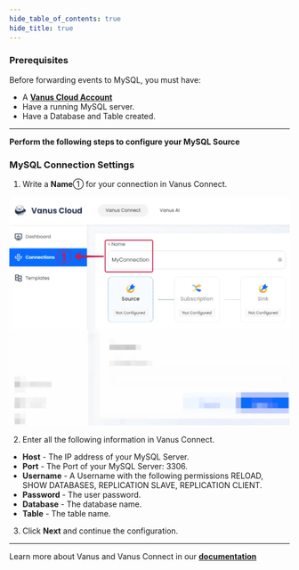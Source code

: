 ```yaml
--- 
hide_table_of_contents: true
hide_title: true
---
```


### Prerequisites

Before forwarding events to MySQL, you must have:

- A [**Vanus Cloud Account**](https://cloud.vanus.ai)
- Have a running MySQL server.
- Have a Database and Table created.

---

**Perform the following steps to configure your MySQL Source**

### MySQL Connection Settings

1. Write a **Name**① for your connection in Vanus Connect.

![](images/mysql-source-1.webp)

2. Enter all the following information in Vanus Connect.

- **Host** - The IP address of your MySQL Server.
- **Port** - The Port of your MySQL Server: 3306.
- **Username** - A Username with the following permissions RELOAD, SHOW DATABASES, REPLICATION SLAVE, REPLICATION CLIENT.
- **Password** - The user password.
- **Database** - The database name.
- **Table** - The table name.

3. Click **Next** and continue the configuration.

---

Learn more about Vanus and Vanus Connect in our [**documentation**](https://docs.vanus.ai/getting-started/what-is-vanus)
